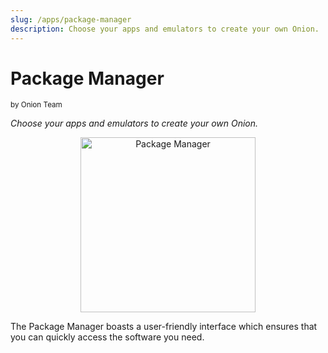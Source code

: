 ```yaml
---
slug: /apps/package-manager
description: Choose your apps and emulators to create your own Onion.
---
```



# Package Manager

<sup>by Onion Team</sup>

*Choose your apps and emulators to create your own Onion.*

<p align="center">
<img title="Package Manager" width="280px" src="https://user-images.githubusercontent.com/44569252/189438069-2926cf7b-1e72-476f-8b41-79132146d7c9.png" /><br/>
</p>

The Package Manager boasts a user-friendly interface which ensures that you can quickly access the software you need.
